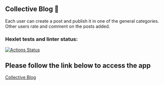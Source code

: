 ## Collective Blog 📝
Each user can create a post and publish it in one of the general categories. Other users rate and comment on the posts added.

### Hexlet tests and linter status:
[![Actions Status](https://github.com/Amanetes/rails-project-lvl2/workflows/hexlet-check/badge.svg)](https://github.com/Amanetes/rails-project-lvl2/actions)

## Please follow the link below to access the app
[Collective Blog](https://amanethes-collective-blog.herokuapp.com "I am not crazy, my mother had me tested.")